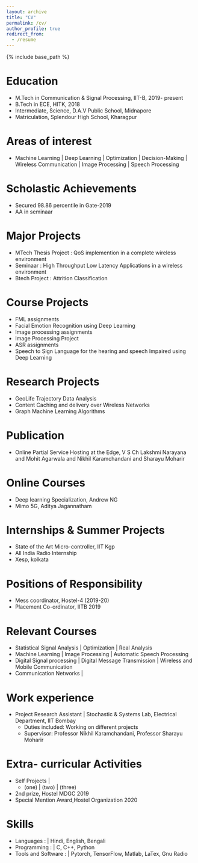 ```yaml
---
layout: archive
title: "CV"
permalink: /cv/
author_profile: true
redirect_from:
  - /resume
---
```


{% include base_path %}

Education
======
* M.Tech in Communication & Signal Processing, IIT-B, 2019- present
* B.Tech in ECE, HITK, 2018
* Intermediate, Science, D.A.V Public School, Midnapore
* Matriculation, Splendour High School, Kharagpur

Areas of interest
======
* Machine Learning | Deep Learning | Optimization | Decision-Making | Wireless Communication | Image Processing | Speech Processing 

Scholastic Achievements
======
* Secured 98.86 percentile in Gate-2019
* AA in seminaar

Major Projects
======
* MTech Thesis Project : QoS implemention in a complete wireless environment
* Seminaar : High Throughput Low Latency Applications in a wireless environment 
* Btech Project : Attrition Classification

Course Projects
======
* FML assignments
* Facial Emotion Recognition using Deep Learning
* Image processing assignments
* Image Processing Project
* ASR assignments
* Speech to Sign Language for the hearing and speech Impaired using Deep Learning

Research Projects
======
* GeoLife Trajectory Data Analysis
* Content Caching and delivery over Wireless Networks
* Graph Machine Learning Algorithms

<!-- Other Projects 
====== -->

Publication
======
<!-- * @misc{narayana2021online,
      title={Online Partial Service Hosting at the Edge}, 
      author={V S Ch Lakshmi Narayana and Mohit Agarwala and Nikhil Karamchandani and Sharayu Moharir},
      year={2021},
      eprint={2103.00555},
      archivePrefix={arXiv},
      primaryClass={cs.NI}
} -->
* Online Partial Service Hosting at the Edge, V S Ch Lakshmi Narayana and Mohit Agarwala and Nikhil Karamchandani and Sharayu Moharir


Online Courses
======
* Deep learning Specialization, Andrew NG
* Mimo 5G, Aditya Jagannatham

Internships & Summer Projects
======
* State of the Art Micro-controller, IIT Kgp
* All India Radio Internship
* Xesp, kolkata

Positions of Responsibility
======
* Mess coordinator, Hostel-4 (2019-20)
* Placement Co-ordinator, IITB 2019


Relevant Courses
======
* Statistical Signal Analysis | Optimization | Real Analysis
* Machine Learning | Image Processing | Automatic Speech Processing
* Digital Signal processing | Digital Message Transmission | Wireless and Mobile Communication
* Communication Networks |


Work experience
======
* Project Research Assistant | Stochastic & Systems Lab, Electrical Department, IIT Bombay
  * Duties included: Working on different projects 
  * Supervisor: Professor Nikhil Karamchandani, Professor Sharayu Moharir 

Extra- curricular Activities
======
* Self Projects |
  * (one) | (two) | (three)
* 2nd prize, Hostel MDGC 2019
* Special Mention Award,Hostel Organization 2020


Skills
======
* Languages : | Hindi, English, Bengali
* Programming : | C, C++, Python
* Tools and Software : | Pytorch, TensorFlow, Matlab, LaTex, Gnu Radio
  

